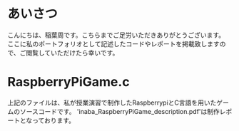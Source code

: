 # あいさつ
こんにちは、稲葉周です。こちらまでご足労いただきありがとうございます。
ここに私のポートフォリオとして記述したコードやレポートを掲載致しますので、ご閲覧していただけたら幸いです。
# RaspberryPiGame.c
上記のファイルは、私が授業演習で制作したRaspberrypiとC言語を用いたゲームのソースコードです。
'inaba_RaspberryPiGame_description.pdf'は制作レポートとなっております。

# 
